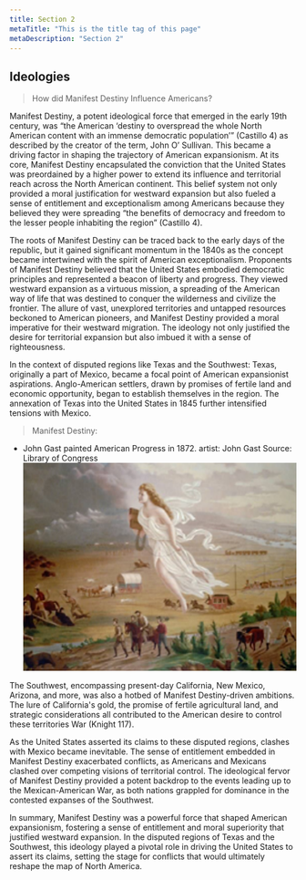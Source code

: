 ```yaml
---
title: Section 2
metaTitle: "This is the title tag of this page"
metaDescription: "Section 2"
---
```

## Ideologies

> How did Manifest Destiny Influence Americans?

Manifest Destiny, a potent ideological force that emerged in the early 19th century, was “the American ‘destiny to overspread the whole North American content with an immense democratic population’” (Castillo 4) as described by the creator of the term, John O’ Sullivan. This became a driving factor in shaping the trajectory of American expansionism. At its core, Manifest Destiny encapsulated the conviction that the United States was preordained by a higher power to extend its influence and territorial reach across the North American continent. This belief system not only provided a moral justification for westward expansion but also fueled a sense of entitlement and exceptionalism among Americans because they believed they were spreading “the benefits of democracy and freedom to the lesser people inhabiting the region” (Castillo 4). 

The roots of Manifest Destiny can be traced back to the early days of the republic, but it gained significant momentum in the 1840s as the concept became intertwined with the spirit of American exceptionalism. Proponents of Manifest Destiny believed that the United States embodied democratic principles and represented a beacon of liberty and progress. They viewed westward expansion as a virtuous mission, a spreading of the American way of life that was destined to conquer the wilderness and civilize the frontier.
The allure of vast, unexplored territories and untapped resources beckoned to American pioneers, and Manifest Destiny provided a moral imperative for their westward migration. The ideology not only justified the desire for territorial expansion but also imbued it with a sense of righteousness.

In the context of disputed regions like Texas and the Southwest: Texas, originally a part of Mexico, became a focal point of American expansionist aspirations. Anglo-American settlers, drawn by promises of fertile land and economic opportunity, began to establish themselves in the region. The annexation of Texas into the United States in 1845 further intensified tensions with Mexico.

> Manifest Destiny:
*  John Gast painted American Progress in 1872. artist: John Gast Source: Library of Congress
![ManifestDestiny](images/ManifestDestiny.png)


The Southwest, encompassing present-day California, New Mexico, Arizona, and more, was also a hotbed of Manifest Destiny-driven ambitions. The lure of California's gold, the promise of fertile agricultural land, and strategic considerations all contributed to the American desire to control these territories War (Knight 117).

As the United States asserted its claims to these disputed regions, clashes with Mexico became inevitable. The sense of entitlement embedded in Manifest Destiny exacerbated conflicts, as Americans and Mexicans clashed over competing visions of territorial control. The ideological fervor of Manifest Destiny provided a potent backdrop to the events leading up to the Mexican-American War, as both nations grappled for dominance in the contested expanses of the Southwest.

In summary, Manifest Destiny was a powerful force that shaped American expansionism, fostering a sense of entitlement and moral superiority that justified westward expansion. In the disputed regions of Texas and the Southwest, this ideology played a pivotal role in driving the United States to assert its claims, setting the stage for conflicts that would ultimately reshape the map of North America.

